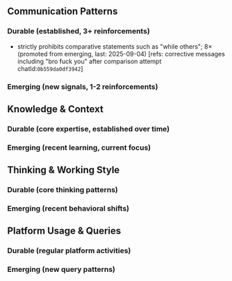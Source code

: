 ## Communication Patterns
### Durable (established, 3+ reinforcements)
- strictly prohibits comparative statements such as "while others"; 8× (promoted from emerging, last: 2025-09-04) [refs: corrective messages including "bro fuck you" after comparison attempt chatId:`0b559da0df3942`]

### Emerging (new signals, 1-2 reinforcements)

## Knowledge & Context
### Durable (core expertise, established over time)

### Emerging (recent learning, current focus)

## Thinking & Working Style
### Durable (core thinking patterns)

### Emerging (recent behavioral shifts)

## Platform Usage & Queries
### Durable (regular platform activities)

### Emerging (new query patterns)